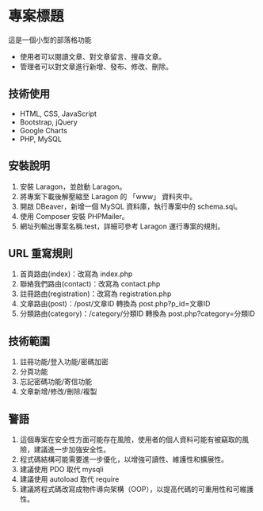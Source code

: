 # 專案標題

這是一個小型的部落格功能
- 使用者可以閱讀文章、對文章留言、搜尋文章。
- 管理者可以對文章進行新增、發布、修改、刪除。

## 技術使用

- HTML, CSS, JavaScript
- Bootstrap, jQuery
- Google Charts
- PHP, MySQL


## 安裝說明

1. 安裝 Laragon，並啟動 Laragon。
2. 將專案下載後解壓縮至 Laragon 的 「www」 資料夾中。
3. 開啟 DBeaver，新增一個 MySQL 資料庫，執行專案中的 schema.sql。
4. 使用 Composer 安裝 PHPMailer。
5. 網址列輸出專案名稱.test，詳細可參考 Laragon 運行專案的規則。

## URL 重寫規則

1. 首頁路由(index)：改寫為 index.php
2. 聯絡我們路由(contact)：改寫為 contact.php
3. 註冊路由(registration)：改寫為 registration.php
4. 文章路由(post)：/post/文章ID 轉換為 post.php?p_id=文章ID
5. 分類路由(category)：/category/分類ID 轉換為 post.php?category=分類ID


## 技術範圍

1. 註冊功能/登入功能/密碼加密
2. 分頁功能
3. 忘記密碼功能/寄信功能
4. 文章新增/修改/刪除/複製

## 警語

1. 這個專案在安全性方面可能存在風險，使用者的個人資料可能有被竊取的風險，建議進一步加強安全性。
2. 程式碼結構可能需要進一步優化，以增強可讀性、維護性和擴展性。
3. 建議使用 PDO 取代 mysqli
4. 建議使用 autoload 取代 require
5. 建議將程式碼改寫成物件導向架構（OOP），以提高代碼的可重用性和可維護性。

